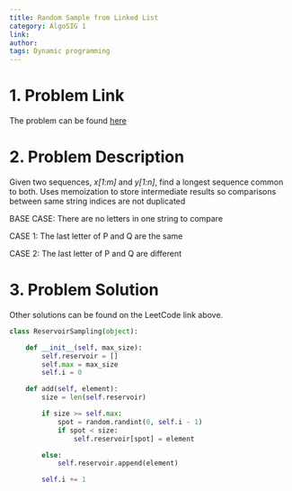 ```yaml
---
title: Random Sample from Linked List
category: AlgoSIG 1
link:
author:
tags: Dynamic programming
---
```


# 1. Problem Link

The problem can be found [here](https://leetcode.com/problems/valid-anagram/)


# 2. Problem Description

Given two sequences, *x[1:m]* and *y[1:n]*,
find a longest sequence common to both. Uses memoization
to store intermediate results so comparisons between same
string indices are not duplicated

BASE CASE:
There are no letters in one string to compare

CASE 1:
The last letter of P and Q are the same

CASE 2:
The last letter of P and Q are different


# 3. Problem Solution


Other solutions can be found on the LeetCode link above.

```python
class ReservoirSampling(object):

    def __init__(self, max_size):
        self.reservoir = []
        self.max = max_size
        self.i = 0

    def add(self, element):
        size = len(self.reservoir)

        if size >= self.max:
            spot = random.randint(0, self.i - 1)
            if spot < size:
                self.reservoir[spot] = element

        else:
            self.reservoir.append(element)

        self.i += 1
```
